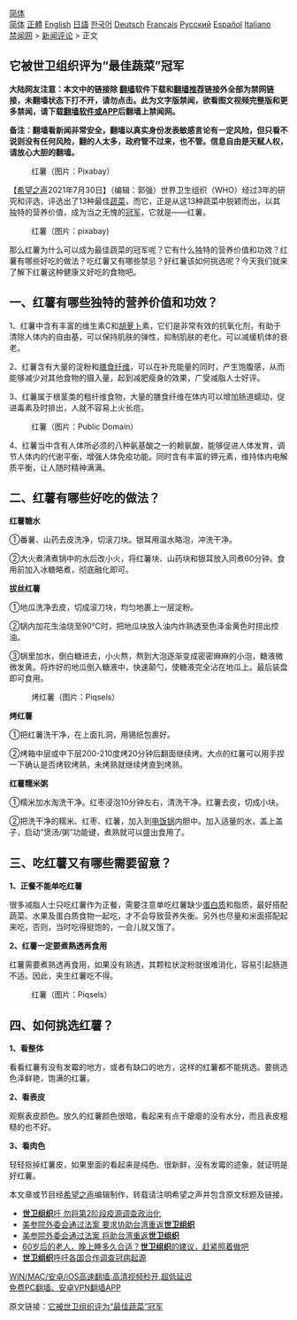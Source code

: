  <!-- 面包屑导航 --> <div class="breadcrumb"><!-- GTranslate: https://gtranslate.io/ -->  <div class="switcher notranslate">  <div class="selected">  <a href="#" onclick="return false;"> 简体</a>  </div>  <div class="option">  <a href="https://www.bannedbook.org" onclick="doGTranslate('zh-CN|zh-CN');jQuery('div.switcher div.selected a').html(jQuery(this).html());return false;" title="简体中文" class="nturl selected"> 简体</a>  <a href="https://www.bannedbook.org/zh-tw/" onclick="doGTranslate('zh-CN|zh-TW');jQuery('div.switcher div.selected a').html(jQuery(this).html());return false;" title="繁體中文" class="nturl"> 正體</a>  <a href="https://www.bannedbook.org/en/" onclick="doGTranslate('zh-CN|en');jQuery('div.switcher div.selected a').html(jQuery(this).html());return false;" title="English" class="nturl"> English</a>  <a href="https://www.bannedbook.org/ja/" onclick="doGTranslate('zh-CN|ja');jQuery('div.switcher div.selected a').html(jQuery(this).html());return false;" title="日本語" class="nturl"> 日語</a>  <a href="https://www.bannedbook.org/ko/" onclick="doGTranslate('zh-CN|ko');jQuery('div.switcher div.selected a').html(jQuery(this).html());return false;" title="한국어" class="nturl"> 한국어</a>  <a href="https://www.bannedbook.org/de/" onclick="doGTranslate('zh-CN|de');jQuery('div.switcher div.selected a').html(jQuery(this).html());return false;" title="Deutsch" class="nturl"> Deutsch</a>  <a href="https://www.bannedbook.org/fr/" onclick="doGTranslate('zh-CN|fr');jQuery('div.switcher div.selected a').html(jQuery(this).html());return false;" title="Français" class="nturl"> Français</a>  <a href="https://www.bannedbook.org/ru/" onclick="doGTranslate('zh-CN|ru');jQuery('div.switcher div.selected a').html(jQuery(this).html());return false;" title="Русский" class="nturl"> Русский</a>  <a href="https://www.bannedbook.org/es/" onclick="doGTranslate('zh-CN|es');jQuery('div.switcher div.selected a').html(jQuery(this).html());return false;" title="Español" class="nturl"> Español</a>  <a href="https://www.bannedbook.org/it/" onclick="doGTranslate('zh-CN|it');jQuery('div.switcher div.selected a').html(jQuery(this).html());return false;" title="Italiano" class="nturl"> Italiano</a>  </div>  </div>      <div class='breadcrumb-sub'><!-- Breadcrumb NavXT 6.3.0 --> <a href="https://www.bannedbook.org/" class="home">禁闻网</a> &gt; <a href="https://www.bannedbook.org/bnews/comments/" class="category">新闻评论</a> &gt; 正文</div></div><h2>它被世卫组织评为“最佳蔬菜”冠军</h2> <p class="notice"><b>大陆网友注意：本文中的链接除 <a href="https://github.com/bannedbook/fanqiang" >翻墙</a>软件下载和<a href="https://github.com/killgcd/justmysocks/blob/master/README.md">翻墙推荐</a>链接外全部为禁网链接，未翻墙状态下打不开，请勿点击。此为文字版禁闻，欲看图文视频完整版和更多禁闻，请下载<a href="https://github.com/bannedbook/fanqiang">翻墙软件或APP</a>后翻墙上禁闻网。</p><p>备注：翻墙看新闻非常安全，翻墙以真实身份发表敏感言论有一定风险，但只看不说则没有任何风险，翻的人太多，政府管不过来，也不管。信息自由是天赋人权，请放心大胆的翻墙。</b></p>  <div class="entry"> <figure><figcaption>红薯（图片：Pixabay）</figcaption></figure> <p>【<span class='wp_keywordlink_affiliate'><a href="https://www.soundofhope.org" title="希望之声" target="_blank">希望之声</a></span>2021年7月30日】（编辑：郭强）世界卫生组织（WHO）经过3年的研究和评选，评选出了13种最佳<a href="https://www.bannedbook.org/bnews/tag/%e8%94%ac%e8%8f%9c/" class="st_tag internal_tag" rel="tag" title="标签 蔬菜 下的日志">蔬菜</a>，而它，正是从这13种蔬菜中脱颖而出，以其独特的营养价值，成为当之无愧的<a href="https://www.bannedbook.org/bnews/tag/%e5%86%a0%e5%86%9b/" class="st_tag internal_tag" rel="tag" title="标签 冠军 下的日志">冠军</a>，它就是——红薯。</p> <figure><figcaption>红薯（图片：pixabay)</figcaption></figure> <p>那么红薯为什么可以成为最佳蔬菜的冠军呢？它有什么独特的营养价值和功效？红薯有哪些好吃的做法？吃红薯又有哪些禁忌？好红薯该如何挑选呢？今天我们就来了解下红薯这种健康又好吃的食物吧。</p> <h2>一、红薯有哪些独特的营养价值和功效？</h2> <p>1、红薯中含有丰富的维生素C和<a href="https://www.bannedbook.org/bnews/tag/%e8%83%a1%e8%90%9d%e5%8d%9c/" class="st_tag internal_tag" rel="tag" title="标签 胡萝卜 下的日志">胡萝卜</a>素，它们是非常有效的抗氧化剂，有助于清除人体内的自由基，可以保持肌肤的弹性，抑制肌肤的老化，可以减缓机体的衰老。</p> <p>2、红薯含有大量的淀粉和<a href="https://www.bannedbook.org/bnews/tag/%E8%86%B3%E9%A3%9F%E7%BA%A4%E7%BB%B4/" class="st_tag internal_tag" rel="tag" title="标签 膳食纤维 下的日志">膳食纤维</a>，可以在补充能量的同时，产生饱腹感，从而能够减少对其他食物的摄入量，起到减肥瘦身的效果，广受减脂人士好评。</p> <p>3、红薯属于根茎类的粗纤维食物，大量的膳食纤维在体内可以增加肠道蠕动，促进毒素及时排出，人就不容易上火长痘。</p> <figure><figcaption>红薯（图片：Public Domain）</figcaption></figure> <p>4、红薯当中含有人体所必须的八种氨基酸之一的赖氨酸，能够促进人体发育，调节人体内的代谢平衡，增强人体免疫功能。同时含有丰富的钾元素，维持体内电解质平衡，让人随时精神满满。</p> <h2>二、红薯有哪些好吃的做法？</h2> <p><strong>红薯糖水</strong></p> <p>①番薯、山药去皮洗净，切滚刀块。银耳用温水略泡，冲洗干净。</p>  <p>②大火煮沸煮锅中的水后改小火，将红薯块、山药块和银耳放入同煮60分钟。食用前加入冰糖略煮，彻底融化即可。</p> <p><strong>拔丝红薯</strong></p> <p>①地瓜洗净去皮，切成滚刀块，均匀地裹上一层淀粉。</p> <p>②锅内加花生油烧至90℃时，把地瓜块放入油内炸熟透至色泽金黄色时捞出控油。</p> <p>③锅里加水，倒白糖进去，小火熬，熬到大泡逐渐变成密密麻麻的小泡，糖液微微发黄。将炸好的地瓜倒入糖液中，快速颠勺，使糖液完全沾在地瓜上。最后装盘即可食用。</p> <figure><figcaption>烤红薯（图片：Piqsels）</figcaption></figure> <p><strong>烤红薯</strong></p> <p>①把红薯洗干净，在上面扎洞，用锡纸包裹好。</p> <p>②烤箱中层或中下层200-210度烤20分钟后翻面继续烤。大点的红薯可以用手捏一下确认是否烤软烤熟，未烤熟就继续烤直到烤熟。</p>  <p><strong>红薯糯米粥</strong></p> <p>①糯米加水淘洗干净。红枣浸泡10分钟左右，清洗干净。红薯去皮，切成小块。</p> <p>②把洗干净的糯米、红枣、红薯，加入到<a href="https://www.bannedbook.org/bnews/tag/%e7%94%b5%e9%a5%ad%e9%94%85/" class="st_tag internal_tag" rel="tag" title="标签 电饭锅 下的日志">电饭锅</a>内胆中。加入适量的水，盖上盖子，启动“煲汤/粥”功能键，煮熟就可以盛出食用了。</p> <h2>三、吃红薯又有哪些需要留意？</h2> <p><strong>1、正餐不能单吃红薯</strong></p> <p>很多减脂人士只吃红薯作为正餐，需要注意单吃红薯缺少<a href="https://www.bannedbook.org/bnews/tag/%E8%9B%8B%E7%99%BD%E8%B4%A8/" class="st_tag internal_tag" rel="tag" title="标签 蛋白质 下的日志">蛋白质</a>和脂质，最好搭配蔬菜、水果及蛋白质食物一起吃，才不会导致营养失衡。另外也尽量和米面搭配起来吃，否则，当时吃得挺饱的，一会儿就又饿了。</p> <p><strong>2、红薯一定要煮熟透再食用</strong></p> <p>红薯需要煮熟透再食用，如果没有熟透，其颗粒状淀粉就很难消化，容易引起肠道不适。因此，夹生红薯吃不得。</p> <figure><figcaption>红薯（图片：Piqsels）</figcaption></figure> <h2>四、如何挑选红薯？</h2> <p><strong>1、看整体</strong></p>  <p>看看红薯有没有发霉的地方，或者有缺口的地方，这样的红薯都不能挑选。要挑选色泽鲜艳，饱满的红薯。</p> <p><strong>2、看表皮</strong></p> <p>观察表皮颜色。放久的红薯颜色很暗，看起来有点干瘪瘪的没有水分，而且表皮粗糙的也不好。</p> <p><strong>3、看肉色</strong></p> <p>轻轻抠掉红薯皮，如果里面的看起来是纯色、很新鲜，没有发霉的迹象，就证明是好红薯。</p> <p>本文章或节目经<a href="https://www.bannedbook.org/bnews/tag/%e5%b8%8c%e6%9c%9b%e4%b9%8b%e5%a3%b0/" class="st_tag internal_tag" rel="tag" title="标签 希望之声 下的日志">希望之声</a>编辑制作，转载请注明希望之声并包含原文标题及链接。 </p> <ul class='op-related-articles' title='相关阅读'> <li><a href='https://www.bannedbook.org/bnews/headline/20210731/1597363.html' target='_blank'><b>世卫组织</b>吁 勿将第2阶段疫源调查政治化</a></li> <li><a href='https://www.bannedbook.org/bnews/comments/20210729/1596266.html' target='_blank'>美参院外委会通过法案 要求协助台湾重返<b>世卫组织</b></a></li> <li><a href='https://www.bannedbook.org/bnews/worldnews/usa/20210729/1596102.html' target='_blank'>美参院外委会通过法案 将助台湾重返<b>世卫组织</b></a></li> <li><a href='https://www.bannedbook.org/bnews/health/20210727/1594940.html' target='_blank'>60岁后的老人，晚上睡多久合适？<b>世卫组织</b>的建议，赶紧照着做吧</a></li> <li><a href='https://www.bannedbook.org/bnews/baitai/20210724/1593414.html' target='_blank'><b>世卫组织</b>呼吁各国合作调查冠病起源</a></li> </ul> <p class="texttj"> <a href="https://github.com/bannedbook/fanqiang/wiki/V2ray%E6%9C%BA%E5%9C%BA" target="_blank">WIN/MAC/安卓/iOS高速翻墙:高清视频秒开,超低延迟</a><br/> <a href="https://github.com/bannedbook/fanqiang/wiki/%E7%A6%81%E9%97%BB%E7%BD%91%E5%AE%89%E5%8D%93%E7%BF%BB%E5%A2%99%E6%96%B0%E9%97%BBAPP" target="_blank">免费PC翻墙、安卓VPN翻墙APP</a></p><p>原文链接：<a class="src_link"  href="https://www.soundofhope.org/post/530345" target="_blank">它被世卫组织评为“最佳蔬菜”冠军</a></p> <a name='sharetosocial'></a>  <div style="margin-bottom:5px;padding-bottom:5px;clear:both"> <div id="archive-pix-1" class="banner-ads"> <!-- AuctionX Display platform tag START --> <div id="26318x728x90x621x_ADSLOT2" clicktrack="%%CLICK_URL_ESC%%"></div> <!-- AuctionX Display platform tag END --> </div> <div id="archive-pix-2" class="banner-ads"> <!-- AuctionX Display platform tag START --> <div id="26315x300x250x621x_ADSLOT2" clicktrack="%%CLICK_URL_ESC%%"></div> <!-- AuctionX Display platform tag END --> </div> </div>  <div id="archive-pix-1" class="banner-ads"> <!-- AuctionX Display platform tag START --> <div id="26318x728x90x621x_ADSLOT3" clicktrack="%%CLICK_URL_ESC%%"></div> <!-- AuctionX Display platform tag END --> </div> </div><!--END ENTRY--> 